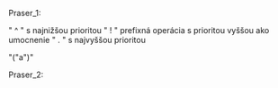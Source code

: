 Praser_1:

" ^ " s najnižšou prioritou
" ! " prefixná operácia s prioritou vyššou ako umocnenie 
" . " s najvyššou prioritou 

"("a")"

Praser_2:

  

